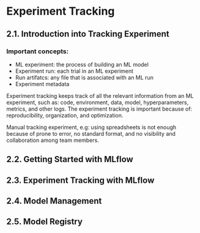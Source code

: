 # Experiment Tracking
## 2.1. Introduction into Tracking Experiment

### Important concepts:
- ML experiment: the process of building an ML model
- Experiment run: each trial in an ML experiment
- Run artifatcs: any file that is associated with an ML run
- Experiment metadata

Experiment tracking keeps track of all the relevant information from an ML experiment, such as: code, environment, data, model, hyperparameters, metrics, and other logs. The experiment tracking is important because of: reproducibility, organization, and optimization.

Manual tracking experiment, e.g: using spreadsheets is not enough because of prone to error, no standard format, and no visibility and collaboration among team members.

## 2.2. Getting Started with MLflow

## 2.3. Experiment Tracking with MLflow

## 2.4. Model Management

## 2.5. Model Registry